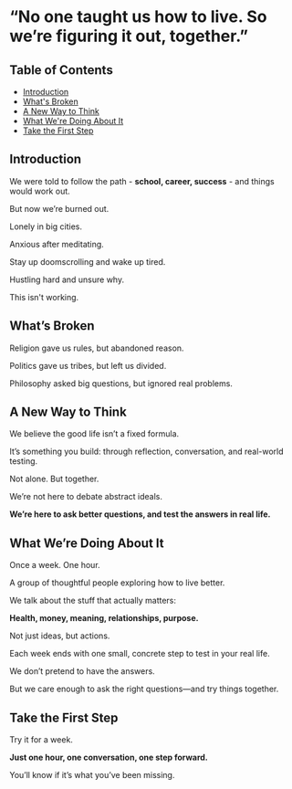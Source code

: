 # “No one taught us how to live. So we’re figuring it out, together.”

## Table of Contents
- [Introduction](#-introduction)
- [What's Broken](#-whats-broken)
- [A New Way to Think](#-a-new-way-to-think) 
- [What We're Doing About It](#-what-were-doing-about-it)
- [Take the First Step](#-take-the-first-step)


## Introduction

We were told to follow the path - **school, career, success** - and things would work out.

But now we’re burned out.

Lonely in big cities.

Anxious after meditating.

Stay up doomscrolling and wake up tired.

Hustling hard and unsure why.

This isn't working.

## What’s Broken

Religion gave us rules, but abandoned reason.

Politics gave us tribes, but left us divided.

Philosophy asked big questions, but ignored real problems.

## A New Way to Think

We believe the good life isn’t a fixed formula.

It’s something you build: through reflection, conversation, and real-world testing.

Not alone. But together.

We’re not here to debate abstract ideals.

**We’re here to ask better questions, and test the answers in real life.**

## What We’re Doing About It

Once a week. One hour.

A group of thoughtful people exploring how to live better.

We talk about the stuff that actually matters:

**Health, money, meaning, relationships, purpose.**

Not just ideas, but actions.

Each week ends with one small, concrete step to test in your real life.

We don’t pretend to have the answers.

But we care enough to ask the right questions—and try things together.

## Take the First Step

Try it for a week.

**Just one hour, one conversation, one step forward.**

You’ll know if it’s what you’ve been missing.
